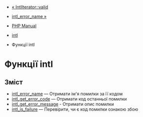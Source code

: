 - [« IntlIterator::valid](intliterator.valid.md)
- [intl_error_name »](function.intl-error-name.md)

- [PHP Manual](index.md)
- [intl](book.intl.md)
- Функції intl

# Функції intl

## Зміст

- [intl_error_name](function.intl-error-name.md) — Отримати ім'я
помилки за її кодом
- [intl_get_error_code](function.intl-get-error-code.md) — Отримати
код останньої помилки
- [intl_get_error_message](function.intl-get-error-message.md) -
Отримати опис помилки
- [intl_is_failure](function.intl-is-failure.md) — Перевірити,
чи є код помилки ознакою збою
